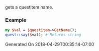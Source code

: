 gets a questitem name.
### Example

```perl
my $val = $questitem->GetName();
quest::say($val); # Returns string
```


Generated On 2018-04-29T00:35:14-07:00